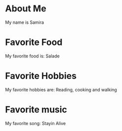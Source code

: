 # About Me
My name is Samira

# Favorite Food
My favorite food is: Salade

# Favorite Hobbies
My favorite hobbies are: Reading, cooking and walking

# Favorite music
My favorite song: Stayin Alive